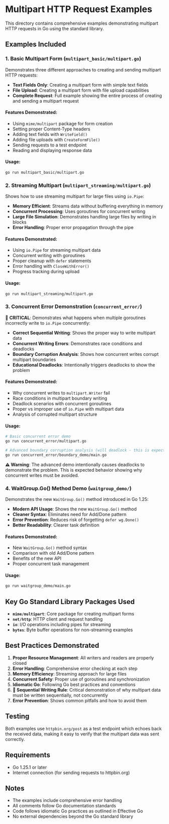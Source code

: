 # Multipart HTTP Request Examples

This directory contains comprehensive examples demonstrating multipart HTTP requests in Go using the standard library.

## Examples Included

### 1. Basic Multipart Form (`multipart_basic/multipart.go`)

Demonstrates three different approaches to creating and sending multipart HTTP requests:

- **Text Fields Only**: Creating a multipart form with simple text fields
- **File Upload**: Creating a multipart form with file upload capabilities  
- **Complete Request**: Full example showing the entire process of creating and sending a multipart request

#### Features Demonstrated:
- Using `mime/multipart` package for form creation
- Setting proper Content-Type headers
- Adding text fields with `WriteField()`
- Adding file uploads with `CreateFormFile()`
- Sending requests to a test endpoint
- Reading and displaying response data

#### Usage:
```bash
go run multipart_basic/multipart.go
```

### 2. Streaming Multipart (`multipart_streaming/multipart.go`)

Shows how to use streaming multipart for large files using `io.Pipe`:

- **Memory Efficient**: Streams data without buffering everything in memory
- **Concurrent Processing**: Uses goroutines for concurrent writing
- **Large File Simulation**: Demonstrates handling large files by writing in blocks
- **Error Handling**: Proper error propagation through the pipe

#### Features Demonstrated:
- Using `io.Pipe` for streaming multipart data
- Concurrent writing with goroutines
- Proper cleanup with `defer` statements
- Error handling with `CloseWithError()`
- Progress tracking during upload

#### Usage:
```bash
go run multipart_streaming/multipart.go
```

### 3. Concurrent Error Demonstration (`concurrent_error/`)

🚨 **CRITICAL**: Demonstrates what happens when multiple goroutines incorrectly write to `io.Pipe` concurrently:

- **Correct Sequential Writing**: Shows the proper way to write multipart data
- **Concurrent Writing Errors**: Demonstrates race conditions and deadlocks
- **Boundary Corruption Analysis**: Shows how concurrent writes corrupt multipart boundaries
- **Educational Deadlocks**: Intentionally triggers deadlocks to show the problem

#### Features Demonstrated:
- Why concurrent writes to `multipart.Writer` fail
- Race conditions in multipart boundary writing
- Deadlock scenarios with concurrent goroutines
- Proper vs improper use of `io.Pipe` with multipart data
- Analysis of corrupted multipart structure

#### Usage:
```bash
# Basic concurrent error demo
go run concurrent_error/multipart.go

# Advanced boundary corruption analysis (will deadlock - this is expected)
go run concurrent_error/boundary_demo/main.go
```

**⚠️ Warning**: The advanced demo intentionally causes deadlocks to demonstrate the problem. This is expected behavior showing why concurrent writes must be avoided.

### 4. WaitGroup.Go() Method Demo (`waitgroup_demo/`)

Demonstrates the new `WaitGroup.Go()` method introduced in Go 1.25:

- **Modern API Usage**: Shows the new `WaitGroup.Go()` method
- **Cleaner Syntax**: Eliminates need for Add/Done pattern  
- **Error Prevention**: Reduces risk of forgetting `defer wg.Done()`
- **Better Readability**: Clearer task definition

#### Features Demonstrated:
- New `WaitGroup.Go()` method syntax
- Comparison with old Add/Done pattern
- Benefits of the new API
- Proper concurrent task management

#### Usage:
```bash
go run waitgroup_demo/main.go
```

## Key Go Standard Library Packages Used

- **`mime/multipart`**: Core package for creating multipart forms
- **`net/http`**: HTTP client and request handling
- **`io`**: I/O operations including pipes for streaming
- **`bytes`**: Byte buffer operations for non-streaming examples

## Best Practices Demonstrated

1. **Proper Resource Management**: All writers and readers are properly closed
2. **Error Handling**: Comprehensive error checking at each step
3. **Memory Efficiency**: Streaming approach for large files
4. **Concurrent Safety**: Proper use of goroutines and synchronization
5. **Idiomatic Go**: Following Go best practices and conventions
6. **🚨 Sequential Writing Rule**: Critical demonstration of why multipart data must be written sequentially, not concurrently
7. **Error Prevention**: Shows common pitfalls and how to avoid them

## Testing

Both examples use `httpbin.org/post` as a test endpoint which echoes back the received data, making it easy to verify that the multipart data was sent correctly.

## Requirements

- Go 1.25.1 or later
- Internet connection (for sending requests to httpbin.org)

## Notes

- The examples include comprehensive error handling
- All comments follow Go documentation standards
- Code follows idiomatic Go practices as outlined in Effective Go
- No external dependencies beyond the Go standard library